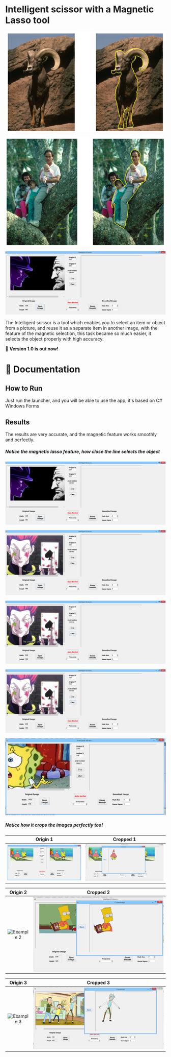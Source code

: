 # Intelligent scissor with a Magnetic Lasso tool 

![Example 1](https://github.com/AbdelrahmanRadwan/Intelligent-Scissors/blob/master/results/1.png  "Example 1")

![Example 2](https://github.com/AbdelrahmanRadwan/Intelligent-Scissors/blob/master/results/2.png  "Example 2")

![Example 3](https://github.com/AbdelrahmanRadwan/Intelligent-Scissors/blob/master/results/3.png  "Example 3")


The Intelligent scissor is a tool which enables you to select an item or object from a picture, and reuse it as a separate item in another image, with the feature of the magnetic selection, this task became so much easier, it selects the object properly with high accuracy.


💫 **Version 1.0 is out now!**
    
📖 Documentation
================

## How to Run

Just run the launcher, and you will be able to use the app, it's based on C# Windows Forms


## Results

The results are very accurate, and the magnetic feature works smoothly and perfectly.


##### Notice the magnetic lasso feature, how close the line selects the object

![Example 1](https://github.com/AbdelrahmanRadwan/Intelligent-Scissors/blob/master/results/3.png  "Example 1")

![Example 2](https://github.com/AbdelrahmanRadwan/Intelligent-Scissors/blob/master/results/4.png  "Example 2")

![Example 3](https://github.com/AbdelrahmanRadwan/Intelligent-Scissors/blob/master/results/5.png  "Example 3")

![Example 4](https://github.com/AbdelrahmanRadwan/Intelligent-Scissors/blob/master/results/6.png  "Example 4")

![Example 5](https://github.com/AbdelrahmanRadwan/Intelligent-Scissors/blob/master/results/7.png  "Example 5")

##### Notice how it crops the images perfectly too!

Origin 1                                                                                                         |  Cropped 1 
:---------------------------------------------------------------------------------------------------------------:|:----------------------------------------------------------------------------------------------------------------:
![Example 1](https://github.com/AbdelrahmanRadwan/Intelligent-Scissors/blob/master/results/10.png  "Example 1")  |  ![Example 1](https://github.com/AbdelrahmanRadwan/Intelligent-Scissors/blob/master/results/11.png  "Example 1")

Origin 2                                                                                                         |  Cropped 2 
:---------------------------------------------------------------------------------------------------------------:|:----------------------------------------------------------------------------------------------------------------:
![Example 2](https://github.com/AbdelrahmanRadwan/Intelligent-Scissors/blob/master/results/12.png  "Example 2")  |  ![Example 2](https://github.com/AbdelrahmanRadwan/Intelligent-Scissors/blob/master/results/13.png  "Example 2")

Origin 3                                                                                                         |  Cropped 3 
:---------------------------------------------------------------------------------------------------------------:|:----------------------------------------------------------------------------------------------------------------:
![Example 3](https://github.com/AbdelrahmanRadwan/Intelligent-Scissors/blob/master/results/14.png  "Example 3")  |  ![Example 3](https://github.com/AbdelrahmanRadwan/Intelligent-Scissors/blob/master/results/15.png  "Example 3")


